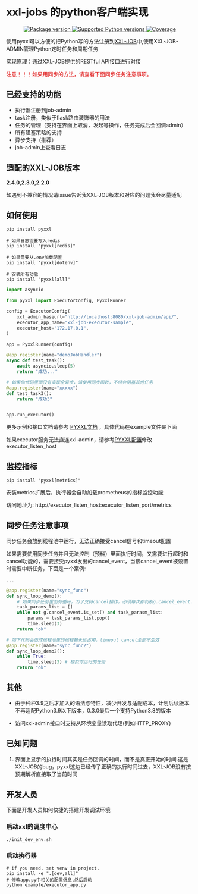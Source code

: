 # xxl-jobs 的python客户端实现

<p align="center">
<a href="https://pypi.org/project/pyxxl" target="_blank">
    <img src="https://img.shields.io/pypi/v/pyxxl?color=%2334D058&label=pypi%20package" alt="Package version">
</a>
<a href="https://pypi.org/project/pyxxl" target="_blank">
    <img src="https://img.shields.io/pypi/pyversions/pyxxl.svg?color=%2334D058" alt="Supported Python versions">
</a>
<a href="https://pypi.org/project/pyxxl" target="_blank">
    <img src="https://img.shields.io/codecov/c/github/fcfangcc/pyxxl?color=%2334D058" alt="Coverage">
</a>
</p>

使用pyxxl可以方便的把Python写的方法注册到[XXL-JOB](https://github.com/xuxueli/xxl-job)中,使用XXL-JOB-ADMIN管理Python定时任务和周期任务

实现原理：通过XXL-JOB提供的RESTful API接口进行对接

<font color="#dd0000">注意！！！如果用同步的方法，请查看下面同步任务注意事项。</font>

## 已经支持的功能

* 执行器注册到job-admin
* task注册，类似于flask路由装饰器的用法
* 任务的管理（支持在界面上取消，发起等操作，任务完成后会回调admin）
* 所有阻塞策略的支持
* 异步支持（推荐）
* job-admin上查看日志

## 适配的XXL-JOB版本

**2.4.0**,**2.3.0**,**2.2.0**

如遇到不兼容的情况请issue告诉我XXL-JOB版本和对应的问题我会尽量适配

## 如何使用

```shell
pip install pyxxl

# 如果日志需要写入redis
pip install "pyxxl[redis]"

# 如果需要从.env加载配置
pip install "pyxxl[dotenv]"

# 安装所有功能
pip install "pyxxl[all]"
```

```python
import asyncio

from pyxxl import ExecutorConfig, PyxxlRunner

config = ExecutorConfig(
    xxl_admin_baseurl="http://localhost:8080/xxl-job-admin/api/",
    executor_app_name="xxl-job-executor-sample",
    executor_host="172.17.0.1",
)

app = PyxxlRunner(config)

@app.register(name="demoJobHandler")
async def test_task():
    await asyncio.sleep(5)
    return "成功..."

# 如果你代码里面没有实现全异步，请使用同步函数，不然会阻塞其他任务
@app.register(name="xxxxx")
def test_task3():
    return "成功3"


app.run_executor()
```


更多示例和接口文档请参考 [PYXXL文档](https://fcfangcc.github.io/pyxxl/example/) ，具体代码在example文件夹下面

如果executor服务无法直连xxl-admin，请参考[PYXXL配置](https://fcfangcc.github.io/pyxxl/apis/config/)修改executor_listen_host

## 监控指标

```shell
pip install "pyxxl[metrics]"
```

安装metrics扩展后，执行器会自动加载prometheus的指标监控功能

访问地址为: http://executor_listen_host:executor_listen_port/metrics

## 同步任务注意事项
同步任务会放到线程池中运行，无法正确接受cancel信号和timeout配置

如果需要使用同步任务并且无法控制（预料）里面执行时间，又需要进行超时和cancel功能的，需要接受pyxxl发出的cancel_event，当该cancel_event被设置时需要中断任务，下面是一个案例:

```python
...

@app.register(name="sync_func")
def sync_loop_demo():
    # 如果同步任务里面有循环，为了支持cancel操作，必须每次都判断g.cancel_event.
    task_params_list = []
    while not g.cancel_event.is_set() and task_parasm_list:
        params = task_params_list.pop()
        time.sleep(3)
    return "ok"

# 如下代码会造成线程池里的线程被永远占用，timeout cancel全部不生效
@app.register(name="sync_func2")
def sync_loop_demo2():
    while True:
        time.sleep(3) # 模拟你运行的任务
    return "ok"

```

## 其他

* 由于种种3.9之后才加入的语法与特性，减少开发与适配成本，计划后续版本不再适配Python3.9以下版本，0.3.0最后一个支持Python3.8的版本

* 访问xxl-admin接口时支持从环境变量读取代理(列如HTTP_PROXY)

## 已知问题

1. 界面上显示的执行时间其实是任务回调的时间，而不是真正开始的时间.这是XXL-JOB的bug，pyxxl这边已经传了正确的执行时间过去，XXL-JOB没有按预期解析直接取了当前时间

## 开发人员
下面是开发人员如何快捷的搭建开发调试环境

### 启动xxl的调度中心

```shell
./init_dev_env.sh
```


### 启动执行器


```shell
# if you need. set venv in project.
pip install -e ".[dev,all]"
# 修改app.py中相关的配置信息,然后启动
python example/executor_app.py
```
